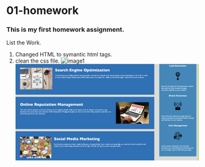 # 01-homework
### This is my first homework assignment. 

List the Work.
1. Changed HTML to symantic html tags.
2. clean the css file. 
![image1](./images/image1.png)
![image2](./images/image2.png)